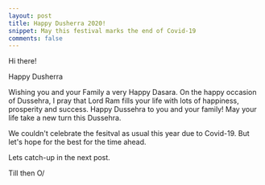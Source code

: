 ```yaml
---
layout: post
title: Happy Dusherra 2020!
snippet: May this festival marks the end of Covid-19
comments: false
---
```


Hi there!

<p>Happy Dusherra</p>

<p>Wishing you and your Family a very Happy Dasara. On the happy occasion of Dussehra, I pray that Lord Ram fills your life with lots of happiness, prosperity and success. Happy Dussehra to you and your family! May your life take a new turn this Dussehra.</p>

<p>We couldn't celebrate the fesitval as usual this year due to Covid-19. But let's hope for the best for the time ahead.</p>

Lets catch-up in the next post.

Till then O/